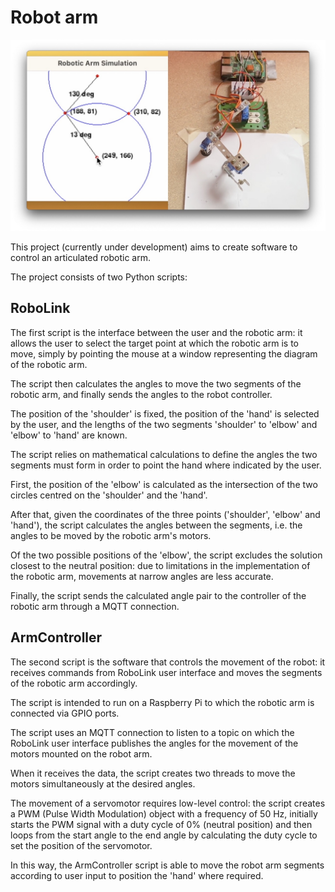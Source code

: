 # Robot arm

![Robot Arm](public/img/capture-02.jpeg)

This project (currently under development) aims to create software to control an articulated robotic arm.

The project consists of two Python scripts:

## RoboLink

The first script is the interface between the user and the robotic arm: it allows the user to select the target point at which the robotic arm is to move, simply by pointing the mouse at a window representing the diagram of the robotic arm.

The script then calculates the angles to move the two segments of the robotic arm, and finally sends the angles to the robot controller.

The position of the 'shoulder' is fixed, the position of the 'hand' is selected by the user, and the lengths of the two segments 'shoulder' to 'elbow' and 'elbow' to 'hand' are known.

The script relies on mathematical calculations to define the angles the two segments must form in order to point the hand where indicated by the user. 

First, the position of the 'elbow' is calculated as the intersection of the two circles centred on the 'shoulder' and the 'hand'.

After that, given the coordinates of the three points ('shoulder', 'elbow' and 'hand'), the script calculates the angles between the segments, i.e. the angles to be moved by the robotic arm's motors.

Of the two possible positions of the 'elbow', the script excludes the solution closest to the neutral position: due to limitations in the implementation of the robotic arm, movements at narrow angles are less accurate.

Finally, the script sends the calculated angle pair to the controller of the robotic arm through a MQTT connection.

## ArmController

The second script is the software that controls the movement of the robot: it receives commands from RoboLink user interface and moves the segments of the robotic arm accordingly.

The script is intended to run on a Raspberry Pi to which the robotic arm is connected via GPIO ports.

The script uses an MQTT connection to listen to a topic on which the RoboLink user interface publishes the angles for the movement of the motors mounted on the robot arm.

When it receives the data, the script creates two threads to move the motors simultaneously at the desired angles.

The movement of a servomotor requires low-level control: the script creates a PWM (Pulse Width Modulation) object with a frequency of 50 Hz, initially starts the PWM signal with a duty cycle of 0% (neutral position) and then loops from the start angle to the end angle by calculating the duty cycle to set the position of the servomotor.

In this way, the ArmController script is able to move the robot arm segments according to user input to position the 'hand' where required.
